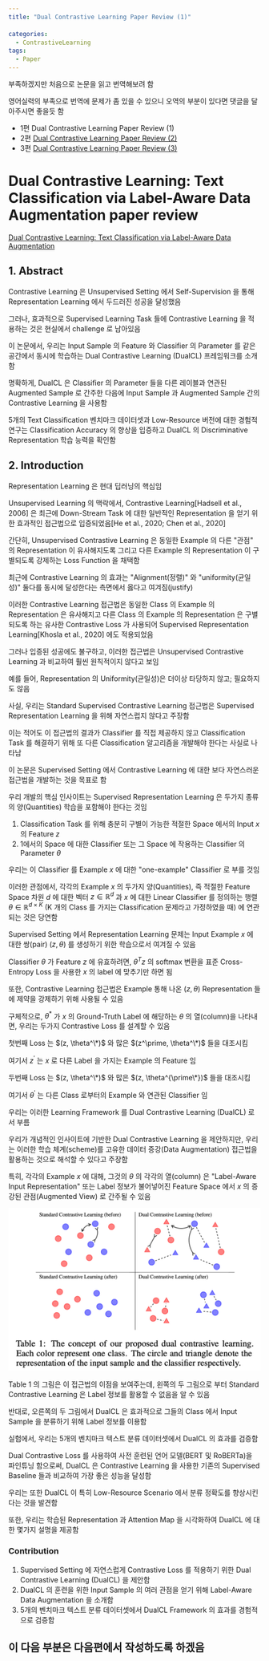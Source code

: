 ```yaml
---
title: "Dual Contrastive Learning Paper Review (1)"

categories:
  - ContrastiveLearning
tags:
  - Paper
---
```


부족하겠지만 처음으로 논문을 읽고 번역해보려 함

영어실력의 부족으로 번역에 문제가 좀 있을 수 있으니 오역의 부분이 있다면 댓글을 달아주시면 좋을듯 함
  
- 1편 Dual Contrastive Learning Paper Review (1)
- 2편 [Dual Contrastive Learning Paper Review (2)]({{site.url}}/contrastivelearning/Dual_Contrastive_Learning-paper-reveiw-(2)/)
- 3편 [Dual Contrastive Learning Paper Review (3)]({{site.url}}/contrastivelearning/Dual_Contrastive_Learning-paper-reveiw-(3)/)
  
# Dual Contrastive Learning: Text Classification via Label-Aware Data Augmentation paper review

[Dual Contrastive Learning: Text Classification via Label-Aware Data Augmentation](https://arxiv.org/abs/2201.08702)

## 1. Abstract

Contrastive Learning 은 Unsupervised Setting 에서 Self-Supervision 을 통해 Representation Learning 에서 두드러진
성공을 달성했음

그러나, 효과적으로 Supervised Learning Task 들에 Contrastive Learning 을 적용하는 것은 현실에서 challenge 로 남아있음

이 논문에서, 우리는 Input Sample 의 Feature 와 Classifier 의 Parameter 를 같은 공간에서 동시에 학습하는
Dual Contrastive Learning (DualCL) 프레임워크를 소개함

명확하게, DualCL 은 Classifier 의 Parameter 들을 다른 레이블과 연관된 Augmented Sample 로 간주한 다음에 
Input Sample 과 Augmented Sample 간의 Contrastive Learning 을 사용함

5개의 Text Classification 벤치마크 데이터셋과 Low-Resource 버전에 대한 경험적 연구는 Classification Accuracy 의
향상을 입증하고 DualCL 의 Discriminative Representation 학습 능력을 확인함

## 2. Introduction

Representation Learning 은 현대 딥러닝의 핵심임

Unsupervised Learning 의 맥락에서, Contrastive Learning[Hadsell et al., 2006] 은 최근에 Down-Stream Task 에 대한
일반적인 Representation 을 얻기 위한 효과적인 접근법으로 입증되었음[He et al., 2020; Chen et al., 2020]

간단히, Unsupervised Contrastive Learning 은 동일한 Example 의 다른 "관점" 의 Representation 이 유사해지도록
그리고 다른 Example 의 Representation 이 구별되도록 강제하는 Loss Function 을 채택함

최근에 Contrastive Learning 의 효과는 "Alignment(정렬)" 와 "uniformity(균일성)" 둘다를 동시에 달성한다는 측면에서 
옳다고 여겨짐(justify)

이러한 Contrastive Learning 접근법은 동일한 Class 의 Example 의 Representation 은 유사해지고 다른 Class 의 Example 의 
Representation 은 구별되도록 하는 유사한 Contrastive Loss 가 사용되어 
Supervised Representation Learning[Khosla et al., 2020] 에도 적용되었음 

그러나 입증된 성공에도 불구하고, 이러한 접근법은 Unsupervised Contrastive Learning 과 비교하여 훨씬 원칙적이지 않다고
보임

예를 들어, Representation 의 Uniformity(균일성)은 더이상 타당하지 않고; 필요하지도 않음

사실, 우리는 Standard Supervised Contrastive Learning 접근법은 Supervised Representation Learning 을 위해 자연스럽지
않다고 주장함

이는 적어도 이 접근법의 결과가 Classifier 를 직접 제공하지 않고 Classification Task 를 해결하기 위해 또 다른 
Classification 알고리즘을 개발해야 한다는 사실로 나타남

이 논문은 Supervised Setting 에서 Contrastive Learning 에 대한 보다 자연스러운 접근법을 개발하는 것을 목표로 함

우리 개발의 핵심 인사이트는 Supervised Representation Learning 은 두가지 종류의 양(Quantities) 학습을 포함해야 한다는 것임

1. Classification Task 를 위해 충분히 구별이 가능한 적절한 Space 에서의 Input $x$ 의 Feature $z$ 
2. 1에서의 Space 에 대한 Classifier 또는 그 Space 에 작용하는 Classifier 의 Parameter $\theta$

우리는 이 Classifier 를 Example $x$ 에 대한 "one-example" Classifier 로 부를 것임

이러한 관점에서, 각각의 Example $x$ 의 두가지 양(Quantities), 즉 적절한 Feature Space 차원 $d$ 에 대한 벡터
$z \in \mathbb{R}^d$ 과 $x$ 에 대한 Linear Classifier 를 정의하는 행렬 $\theta \in \mathbb{R}^{d \times K}$
(K 개의 Class 를 가지는 Classification 문제라고 가정하였을 때) 에 연관되는 것은 당연함

Supervised Setting 에서 Representation Learning 문제는 Input Example $x$ 에 대한 쌍(pair) $(z, \theta)$ 를 생성하기 위한
학습으로서 여겨질 수 있음

Classifier $\theta$ 가 Feature $z$ 에 유효하려면, $\theta^Tz$ 의 softmax 변환을 표준 Cross-Entropy Loss 을 사용한
$x$ 의 label 에 맞추기만 하면 됨

또한, Contrastive Learning 접근법은 Example 통해 나온 $(z, \theta)$ Representation 들에 제약을 강제하기 위해 
사용될 수 있음

구체적으로, $\theta^*$ 가 $x$ 의 Ground-Truth Label 에 해당하는 $\theta$ 의 열(column)을 나타내면, 우리는 두가지
Contrastive Loss 를 설계할 수 있음

첫번째 Loss 는 $(z, \theta^\*)$ 와 많은 $(z^\prime, \theta^\*)$ 들을 대조시킴

여기서 $z^\prime$ 는 $x$ 로 다른 Label 을 가지는 Example 의 Feature 임

두번째 Loss 는 $(z, \theta^\*)$ 와 많은 $(z, \theta^{\prime\*})$ 들을 대조시킴

여기서 $\theta^\prime$ 는 다른 Class 로부터의 Example 와 연관된 Classifier 임

우리는 이러한 Learning Framework 를 Dual Contrastive Learning (DualCL) 로서 부름

우리가 개념적인 인사이트에 기반한 Dual Contrastive Learning 을 제안하지만, 
우리는 이러한 학습 체계(scheme)를 고유한 데이터 증강(Data Augmentation) 접근법을 활용하는 것으로 해석할 수 있다고 주장함

특히, 각각의 Example $x$ 에 대해, 그것의 $\theta$ 의 각각의 열(column) 은 "Label-Aware Input Representation" 또는
Label 정보가 불어넣어진 Feature Space 에서 $x$ 의 증강된 관점(Augmented View) 로 간주될 수 있음

![](../../../../assets/images/paper/contrastivelearning/128f617b.png)

Table 1 의 그림은 이 접근법의 이점을 보여주는데, 왼쪽의 두 그림으로 부터 Standard Contrastive Learning 은 Label 정보를
활용할 수 없음을 알 수 있음

반대로, 오른쪽의 두 그림에서 DualCL 은 효과적으로 그들의 Class 에서 Input Sample 을 분류하기 위해 Label 정보를 이용함

실험에서, 우리는 5개의 벤치마크 텍스트 분류 데이터셋에서 DualCL 의 효과를 검증함

Dual Contrastive Loss 를 사용하여 사전 훈련된 언어 모델(BERT 및 RoBERTa)을 파인튜닝 함으로써, DualCL 은
Contrastive Learning 을 사용한 기존의 Supervised Baseline 들과 비교하여 가장 좋은 성능을 달성함

우리는 또한 DualCL 이 특히 Low-Resource Scenario 에서 분류 정확도를 향상시킨다는 것을 발견함

또한, 우리는 학습된 Representation 과 Attention Map 을 시각화하여 DualCL 에 대한 몇가지 설명을 제공함

### Contribution

1. Supervised Setting 에 자연스럽게 Contrastive Loss 를 적용하기 위한 Dual Contrastive Learning (DualCL) 을 제안함
2. DualCL 의 훈련을 위한 Input Sample 의 여러 관점을 얻기 위해 Label-Aware Data Augmentation 을 소개함
3. 5개의 벤치마크 텍스트 분류 데이터셋에서 DualCL Framework 의 효과를 경험적으로 검증함

## 이 다음 부분은 다음편에서 작성하도록 하겠음

